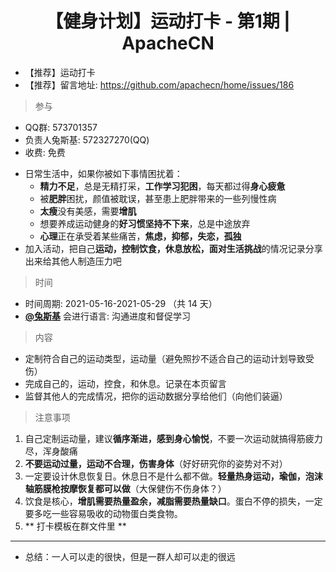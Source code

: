 # <center>【健身计划】运动打卡 - 第1期 | ApacheCN<center>

* 【推荐】运动打卡
* 【推荐】留言地址: <https://github.com/apachecn/home/issues/186>

> 参与

* QQ群: 573701357
* 负责人兔斯基: 572327270(QQ)
* 收费: 免费
- 日常生活中，如果你被如下事情困扰着：
  - **精力不足**，总是无精打采，**工作学习犯困**，每天都过得**身心疲惫**
  - 被**肥胖**困扰，颜值被耽误，甚至患上肥胖带来的一些列慢性病
  - **太瘦**没有美感，需要**增肌**
  - 想要养成运动健身的**好习惯坚持不下来**，总是中途放弃
  - **心理**正在承受着某些痛苦，**焦虑，抑郁，失恋，孤独**
- 加入活动，把自己**运动，控制饮食，休息放松，面对生活挑战**的情况记录分享出来给其他人制造压力吧

> 时间

* 时间周期: 2021-05-16-2021-05-29 （共 14 天）
* **[@兔斯基](https://github.com/lalatusiki)** 会进行语言: 沟通进度和督促学习

> 内容

- 定制符合自己的运动类型，运动量（避免照抄不适合自己的运动计划导致受伤）
- 完成自己的，运动，控食，和休息。记录在本页留言
- 监督其他人的完成情况，把你的运动数据分享给他们（向他们装逼）

> 注意事项

1. 自己定制运动量，建议**循序渐进，感到身心愉悦**，不要一次运动就搞得筋疲力尽，浑身酸痛
2. **不要运动过量，运动不合理，伤害身体**（好好研究你的姿势对不对）
3. 一定要设计休息恢复日。休息日不是什么都不做。**轻量热身运动，瑜伽，泡沫轴筋膜枪按摩恢复都可以做**（大保健伤不伤身体？）
4. 饮食是核心，**增肌需要热量盈余，减脂需要热量缺口**。蛋白不停的损失，一定要多吃一些容易吸收的动物蛋白类食物。
5.  ** 打卡模板在群文件里 **

---

* 总结：一人可以走的很快，但是一群人却可以走的很远
